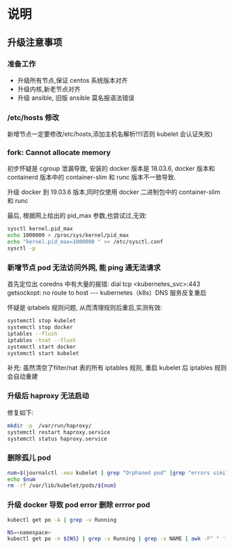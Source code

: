 # 说明

## 升级注意事项

### 准备工作

- 升级所有节点,保证 centos 系统版本对齐
- 升级内核,新老节点对齐
- 升级 ansible, 旧版 ansible 莫名报语法错误

### /etc/hosts 修改

新增节点一定要修改/etc/hosts,添加主机名解析!!!(否则 kubelet 会认证失败)

### fork: Cannot allocate memory

初步怀疑是 cgroup 泄漏导致, 安装的 docker 版本是 18.03.6, docker 版本和 containerd 版本中的 container-slim 和 runc 版本不一致导致.

升级 docker 到 19.03.6 版本,同时仅使用 docker 二进制包中的 container-slim 和 runc

最后, 根据网上给出的 pid_max 参数,也尝试过,无效:

```bash
sysctl kernel.pid_max
echo 1000000 > /proc/sys/kernel/pid_max
echo "kernel.pid_max=1000000 " >> /etc/sysctl.conf
sysctl -p
```

### 新增节点 pod 无法访问外网, 能 ping 通无法请求

首先定位出 coredns 中有大量的报错: dial tcp <kubernetes_svc>:443 getsockopt: no route to host --- kubernetes（k8s）DNS 服务反复重启

怀疑是 iptabels 规则问题, 从而清理规则后重启,实测有效:

```bash
systemctl stop kubelet
systemctl stop docker
iptables --flush
iptables -tnat --flush
systemctl start docker
systemctl start kubelet
```

补充: 虽然清空了filter/nat 表的所有 iptables 规则, 重启 kubelet 后 iptables 规则会自动重建

### 升级后 haproxy 无法启动

修复如下:

```bash
mkdir -p  /var/run/haproxy/
systemctl restart haproxy.service
systemctl status haproxy.service
```

### 删除孤儿 pod

```bash
num=$(journalctl -xeu kubelet | grep "Orphaned pod" |grep "errors similar to this. Turn up verbosity to see them." | tail -1 | awk '{print $12}' |sed 's/"//g')
echo $num
rm -rf /var/lib/kubelet/pods/${num}
```

### 升级 docker 导致 pod error 删除 errror pod

```bash
kubectl get po -A | grep -v Running

NS=<namespace>
kubectl get po -n ${NS} | grep -v Running | grep -v NAME | awk -F" " '{print $1}' | xargs kubectl delete po -n ${NS} --grace-period=0 --force
```
